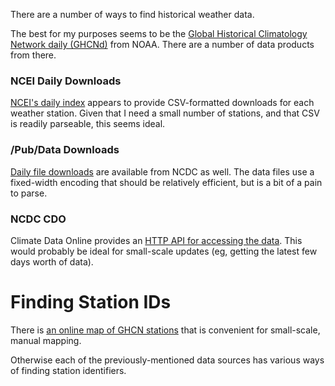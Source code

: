 There are a number of ways to find historical weather data. 

The best for my purposes seems to be the [Global Historical Climatology Network daily (GHCNd)](https://www.ncei.noaa.gov/products/land-based-station/global-historical-climatology-network-daily) from NOAA. There are a number of data products from there. 

### NCEI Daily Downloads
[NCEI's daily index](https://www.ncei.noaa.gov/data/global-historical-climatology-network-daily/) appears to provide CSV-formatted
downloads for each weather station. Given that I need a small number of stations, and that CSV is readily parseable, this seems ideal.

### /Pub/Data Downloads
[Daily file downloads](https://www1.ncdc.noaa.gov/pub/data/ghcn/daily/) are available from NCDC as well. The data files use
a fixed-width encoding that should be relatively efficient, but is a bit of a pain to parse. 

### NCDC CDO
Climate Data Online provides an [HTTP API for accessing the data](https://www.ncdc.noaa.gov/cdo-web/webservices/v2). This would probably be ideal for small-scale updates (eg, getting the latest few days worth of data).

# Finding Station IDs
There is [an online map of GHCN stations](https://ncics.org/portfolio/monitor/ghcn-d-station-data/) that is convenient
for small-scale, manual mapping. 

Otherwise each of the previously-mentioned data sources has various ways of finding station identifiers. 

